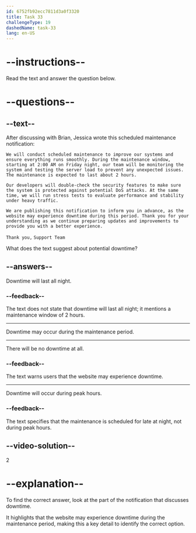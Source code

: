 ```yaml
---
id: 6752fb92ecc7811d3a0f3320
title: Task 33
challengeType: 19
dashedName: task-33
lang: en-US
---
```


<!-- READING -->

# --instructions--

Read the text and answer the question below.

# --questions--

## --text--

After discussing with Brian, Jessica wrote this scheduled maintenance notification:

`We will conduct scheduled maintenance to improve our systems and ensure everything runs smoothly. During the maintenance window, starting at 2:00 AM on Friday night, our team will be monitoring the system and testing the server load to prevent any unexpected issues. The maintenance is expected to last about 2 hours.`

`Our developers will double-check the security features to make sure the system is protected against potential DoS attacks. At the same time, we will run stress tests to evaluate performance and stability under heavy traffic.`

`We are publishing this notification to inform you in advance, as the website may experience downtime during this period. Thank you for your understanding as we continue preparing updates and improvements to provide you with a better experience.`

`Thank you,`
`Support Team`

What does the text suggest about potential downtime?

## --answers--

Downtime will last all night.

### --feedback--

The text does not state that downtime will last all night; it mentions a maintenance window of 2 hours.

---

Downtime may occur during the maintenance period.

---

There will be no downtime at all.

### --feedback--

The text warns users that the website may experience downtime.

---

Downtime will occur during peak hours.

### --feedback--

The text specifies that the maintenance is scheduled for late at night, not during peak hours.

## --video-solution--

2

# --explanation--

To find the correct answer, look at the part of the notification that discusses downtime.

It highlights that the website may experience downtime during the maintenance period, making this a key detail to identify the correct option.

